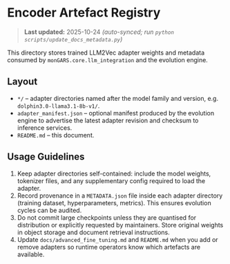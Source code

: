 # Encoder Artefact Registry

> **Last updated:** 2025-10-24 _(auto-synced; run `python scripts/update_docs_metadata.py`)_

This directory stores trained LLM2Vec adapter weights and metadata consumed by
`monGARS.core.llm_integration` and the evolution engine.

## Layout
- `*/` – adapter directories named after the model family and version, e.g.
  `dolphin3.0-llama3.1-8b-v1/`.
- `adapter_manifest.json` – optional manifest produced by the evolution engine to
  advertise the latest adapter revision and checksum to inference services.
- `README.md` – this document.

## Usage Guidelines
1. Keep adapter directories self-contained: include the model weights, tokenizer
   files, and any supplementary config required to load the adapter.
2. Record provenance in a `METADATA.json` file inside each adapter directory
   (training dataset, hyperparameters, metrics). This ensures evolution cycles can
   be audited.
3. Do not commit large checkpoints unless they are quantised for distribution or
   explicitly requested by maintainers. Store original weights in object storage
   and document retrieval instructions.
4. Update `docs/advanced_fine_tuning.md` and `README.md` when you add or remove
   adapters so runtime operators know which artefacts are available.
